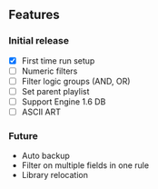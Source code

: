 ## Features

### Initial release

- [x] First time run setup
- [ ] Numeric filters
- [ ] Filter logic groups (AND, OR)
- [ ] Set parent playlist
- [ ] Support Engine 1.6 DB
- [ ] ASCII ART

### Future

- Auto backup
- Filter on multiple fields in one rule
- Library relocation
